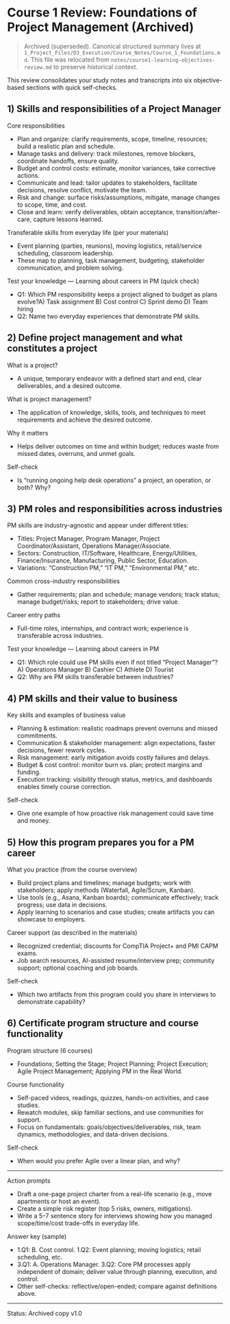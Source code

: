 # Course 1 Review: Foundations of Project Management (Archived)

> Archived (superseded). Canonical structured summary lives at `1_Project_Files/03_Execution/Course_Notes/Course_1_Foundations.md`. This file was relocated from `notes/course1-learning-objectives-review.md` to preserve historical context.

This review consolidates your study notes and transcripts into six objective-based sections with quick self-checks.

## 1) Skills and responsibilities of a Project Manager

Core responsibilities

- Plan and organize: clarify requirements, scope, timeline, resources; build a realistic plan and schedule.
- Manage tasks and delivery: track milestones, remove blockers, coordinate handoffs, ensure quality.
- Budget and control costs: estimate, monitor variances, take corrective actions.
- Communicate and lead: tailor updates to stakeholders, facilitate decisions, resolve conflict, motivate the team.
- Risk and change: surface risks/assumptions, mitigate, manage changes to scope, time, and cost.
- Close and learn: verify deliverables, obtain acceptance, transition/after-care, capture lessons learned.

Transferable skills from everyday life (per your materials)

- Event planning (parties, reunions), moving logistics, retail/service scheduling, classroom leadership.
- These map to planning, task management, budgeting, stakeholder communication, and problem solving.

Test your knowledge — Learning about careers in PM (quick check)

- Q1: Which PM responsibility keeps a project aligned to budget as plans evolve?A) Task assignment  B) Cost control  C) Sprint demo  D) Team hiring
- Q2: Name two everyday experiences that demonstrate PM skills.

## 2) Define project management and what constitutes a project

What is a project?

- A unique, temporary endeavor with a defined start and end, clear deliverables, and a desired outcome.

What is project management?

- The application of knowledge, skills, tools, and techniques to meet requirements and achieve the desired outcome.

Why it matters

- Helps deliver outcomes on time and within budget; reduces waste from missed dates, overruns, and unmet goals.

Self-check

- Is “running ongoing help desk operations” a project, an operation, or both? Why?

## 3) PM roles and responsibilities across industries

PM skills are industry-agnostic and appear under different titles:

- Titles: Project Manager, Program Manager, Project Coordinator/Assistant, Operations Manager/Associate.
- Sectors: Construction, IT/Software, Healthcare, Energy/Utilities, Finance/Insurance, Manufacturing, Public Sector, Education.
- Variations: “Construction PM,” “IT PM,” “Environmental PM,” etc.

Common cross-industry responsibilities

- Gather requirements; plan and schedule; manage vendors; track status; manage budget/risks; report to stakeholders; drive value.

Career entry paths

- Full-time roles, internships, and contract work; experience is transferable across industries.

Test your knowledge — Learning about careers in PM

- Q1: Which role could use PM skills even if not titled “Project Manager”?A) Operations Manager  B) Cashier  C) Athlete  D) Tourist
- Q2: Why are PM skills transferable between industries?

## 4) PM skills and their value to business

Key skills and examples of business value

- Planning & estimation: realistic roadmaps prevent overruns and missed commitments.
- Communication & stakeholder management: align expectations, faster decisions, fewer rework cycles.
- Risk management: early mitigation avoids costly failures and delays.
- Budget & cost control: monitor burn vs. plan; protect margins and funding.
- Execution tracking: visibility through status, metrics, and dashboards enables timely course correction.

Self-check

- Give one example of how proactive risk management could save time and money.

## 5) How this program prepares you for a PM career

What you practice (from the course overview)

- Build project plans and timelines; manage budgets; work with stakeholders; apply methods (Waterfall, Agile/Scrum, Kanban).
- Use tools (e.g., Asana, Kanban boards); communicate effectively; track progress; use data in decisions.
- Apply learning to scenarios and case studies; create artifacts you can showcase to employers.

Career support (as described in the materials)

- Recognized credential; discounts for CompTIA Project+ and PMI CAPM exams.
- Job search resources, AI-assisted resume/interview prep; community support; optional coaching and job boards.

Self-check

- Which two artifacts from this program could you share in interviews to demonstrate capability?

## 6) Certificate program structure and course functionality

Program structure (6 courses)

- Foundations; Setting the Stage; Project Planning; Project Execution; Agile Project Management; Applying PM in the Real World.

Course functionality

- Self-paced videos, readings, quizzes, hands-on activities, and case studies.
- Rewatch modules, skip familiar sections, and use communities for support.
- Focus on fundamentals: goals/objectives/deliverables, risk, team dynamics, methodologies, and data-driven decisions.

Self-check

- When would you prefer Agile over a linear plan, and why?

---

Action prompts

- Draft a one-page project charter from a real-life scenario (e.g., move apartments or host an event).
- Create a simple risk register (top 5 risks, owners, mitigations).
- Write a 5–7 sentence story for interviews showing how you managed scope/time/cost trade-offs in everyday life.

Answer key (sample)

- 1.Q1: B. Cost control. 1.Q2: Event planning; moving logistics; retail scheduling, etc.
- 3.Q1: A. Operations Manager. 3.Q2: Core PM processes apply independent of domain; deliver value through planning, execution, and control.
- Other self-checks: reflective/open-ended; compare against definitions above.

---

Status: Archived copy v1.0
